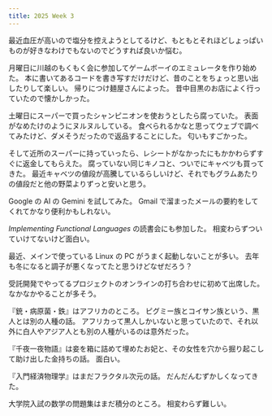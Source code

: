 ```yaml
---
title: 2025 Week 3
---
```


最近血圧が高いので塩分を控えようとしてるけど、もともとそれほどしょっぱいものが好きなわけでもないのでどうすれば良いか悩む。

月曜日に川越のもくもく会に参加してゲームボーイのエミュレータを作り始めた。
本に書いてあるコードを書き写すだけだけど、昔のことをちょっと思い出したりして楽しい。
帰りにつけ麺屋さんによった。
昔中目黒のお店によく行っていたので懐かしかった。

土曜日にスーパーで買ったシャンピニオンを使おうとしたら腐っていた。
表面がなめたけのようにヌルヌルしている。
食べられるかなと思ってウェブで調べてみたけど、ダメそうだったので返品することにした。
匂いもすごかった。

そして近所のスーパーに持っていったら、レシートがなかったにもかかわらずすぐに返金してもらえた。
腐っていない同じキノコと、ついでにキャベツも買ってきた。
最近キャベツの値段が高騰しているらしいけど、それでもグラムあたりの値段だと他の野菜よりずっと安いと思う。

Google の AI の Gemini を試してみた。
Gmail で溜まったメールの要約をしてくれてかなり便利かもしれない。

_Implementing Functional Languages_ の読書会にも参加した。
相変わらずついていけてないけど面白い。

最近、メインで使っている Linux の PC がうまく起動しないことが多い。
去年も冬になると調子が悪くなってたと思うけどなぜだろう？

受託開発でやってるプロジェクトのオンラインの打ち合わせに初めて出席した。
なかなかやることが多そう。

『銃・病原菌・鉄』はアフリカのところ。
ピグミー族とコイサン族という、黒人とは別の人種の話。
アフリカって黒人しかいないと思っていたので、それ以外に白人やアジア人とも別の人種がいるのは意外だった。

『千夜一夜物語』は妾を箱に詰めて埋めたお妃と、その女性を穴から掘り起こして助け出した金持ちの話。
面白い。

『入門経済物理学』はまだフラクタル次元の話。
だんだんむずかしくなってきた。

大学院入試の数学の問題集はまだ積分のところ。
相変わらず難しい。
